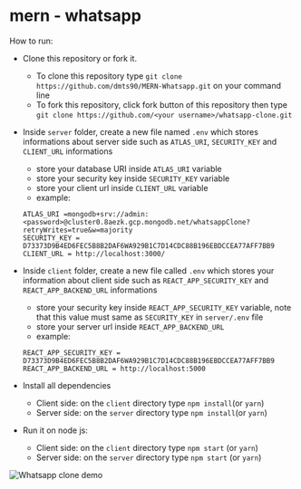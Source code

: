 # mern - whatsapp

How to run:

- Clone this repository or fork it.
  - To clone this repository type `git clone https://github.com/dmts90/MERN-Whatsapp.git` on your command line
  - To fork this repository, click fork button of this repository then type `git clone https://github.com/<your username>/whatsapp-clone.git`
- Inside `server` folder, create a new file named `.env` which stores informations about server side such as `ATLAS_URI`, `SECURITY_KEY` and `CLIENT_URL` informations
  - store your database URI inside `ATLAS_URI` variable
  - store your security key inside `SECURITY_KEY` variable
  - store your client url inside `CLIENT_URL` variable
  - example:
  ```
  ATLAS_URI =mongodb+srv://admin:<password>@cluster0.8aezk.gcp.mongodb.net/whatsappClone?retryWrites=true&w=majority
  SECURITY_KEY = D73373D9B4ED6FEC5B8B2DAF6WA929B1C7D14CDC88B196EBDCCEA77AFF7BB9
  CLIENT_URL = http://localhost:3000/
  ```
- Inside `client` folder, create a new file called `.env` which stores your information about client side such as `REACT_APP_SECURITY_KEY` and `REACT_APP_BACKEND_URL` informations

  - store your security key inside `REACT_APP_SECURITY_KEY` variable, note that this value must same as `SECURITY_KEY` in `server/.env` file
  - store your server url inside `REACT_APP_BACKEND_URL`
  - example:

  ```
  REACT_APP_SECURITY_KEY = D73373D9B4ED6FEC5B8B2DAF6WA929B1C7D14CDC88B196EBDCCEA77AFF7BB9
  REACT_APP_BACKEND_URL = http://localhost:5000
  ```

- Install all dependencies

  - Client side: on the `client` directory type `npm install`(or `yarn`)
  - Server side: on the `server` directory type `npm install`(or `yarn`)

- Run it on node js:
  - Client side: on the `client` directory type `npm start` (or `yarn`)
  - Server side: on the `server` directory type `npm start` (or `yarn`)
    
![Whatsapp clone demo](https://drive.google.com/uc?export=view&id=1LCLdnYzsxcCmqFxaw3oIEPR-D30N5zMG)
